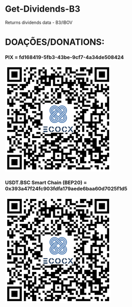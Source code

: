 
# Get-Dividends-B3
Returns dividends data - B3/IBOV


# DOAÇÕES/DONATIONS:
<p align="left">
  <h3>PIX = fd168419-5fb3-43be-9cf7-4a34de508424</h3>
  <img src="./pix.png" width="350" title="hover text">
  <h3>USDT.BSC Smart Chain (BEP20) = 0x393a47f24fc903fdfa179aede6baa60d7025f1d5</h3>
  <img src="./pix.png" width="350" title="hover text">
</p>





